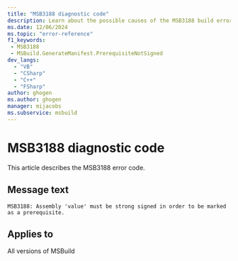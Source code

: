```yaml
---
title: "MSB3188 diagnostic code"
description: Learn about the possible causes of the MSB3188 build error, and get troubleshooting tips.
ms.date: 12/06/2024
ms.topic: "error-reference"
f1_keywords:
 - MSB3188
 - MSBuild.GenerateManifest.PrerequisiteNotSigned
dev_langs:
  - "VB"
  - "CSharp"
  - "C++"
  - "FSharp"
author: ghogen
ms.author: ghogen
manager: mijacobs
ms.subservice: msbuild
---
```


# MSB3188 diagnostic code

<!-- :::ErrorDefinitionDescription::: -->
<!-- :::editable-content name="introDescription"::: -->
This article describes the MSB3188 error code.
<!-- :::editable-content-end::: -->

## Message text

`MSB3188: Assembly 'value' must be strong signed in order to be marked as a prerequisite.`

<!-- :::editable-content name="postOutputDescription"::: -->
<!--
{StrBegin="MSB3188: "}
-->
<!-- :::editable-content-end::: -->
<!-- :::ErrorDefinitionDescription-end::: -->

## Applies to

All versions of MSBuild
